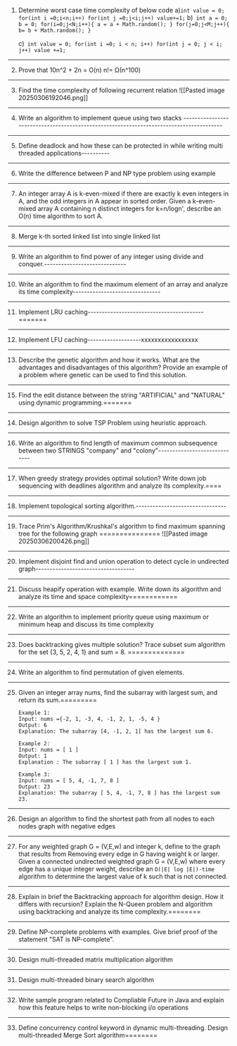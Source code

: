 
1. Determine worst case time complexity of below code
	a)```
	int value = 0;
	for(int i =0;i<n;i++)
		 for(int j =0;j<i;j++)
			 value+=1; ```
	b)```
	int a = 0; b = 0;
	for(i=0;j<N;i++){
		a = a + Math.random();
	}
	for(j=0;j<M;j++){
		b= b + Math.random();
	}```
	
	c)```
	int value = 0;
	for(int i =0; i < n; i++)
		for(int j = 0; j < i; j++)
			value +=1;```

<hr>

2. Prove that 
		 10n^2 + 2n = O(n)
		 n!= Ω(n^100)

<hr>

3. Find the time complexity of following recurrent relation
	 ![[Pasted image 20250306192046.png]]

<hr>
	 
4. Write an algorithm to implement queue using two stacks ----------------------------------------------------------------------------------------

<hr>

5. Define deadlock and how these can be protected in while writing multi threaded applications----------

<hr>

6. Write the difference between P and NP type problem using example

<hr>

7. An integer array A is k-even-mixed if there are exactly k even integers in A,
	and the odd integers in A appear in sorted order. Given a k-even-mixed array
	A containing n distinct integers for k=n/logn', describe an O(n) time algorithm to sort A.
	
<hr>

8. Merge k-th sorted linked list into single linked list

<hr>

9. Write an algorithm to find power of any integer using divide and conquer.-----------------------------

<hr>

10. Write an algorithm to find the maximum element of an array and analyze its time complexity-------------------------------

<hr>

11. Implement LRU caching-----------------------------------------=======

<hr>

12. Implement LFU caching-------------------xxxxxxxxxxxxxxxxx

<hr>

13. Describe the genetic algorithm and how it works. What are the advantages and disadvantages of this algorithm? Provide an example of a problem where genetic can be used to find this solution.

<hr>

15. Find the edit distance between the string "ARTIFICIAL" and "NATURAL" using dynamic programming.=======

<hr>

14. Design algorithm to solve TSP Problem using heuristic approach.

<hr>

16. Write an algorithm to find length of maximum common subsequence between two STRINGS "company" and "colony"-----------------------------

<hr>

17. When greedy strategy provides optimal solution? Write down job sequencing with deadlines algorithm and analyze its complexity.====

<hr>

18. Implement topological sorting  algorithm.--------------------------------

<hr>

19. Trace Prim's Algorithm/Krushkal's algorithm to find maximum spanning tree for the following graph ===============
	![[Pasted image 20250306200426.png]]

<hr>

20. Implement disjoint find and union operation to detect cycle in undirected graph-----------------------------------

<hr>

21. Discuss heapify operation with example. Write down its algorithm and analyze its time and space complexity============

<hr>

22. Write an algorithm to implement priority queue using maximum or minimum heap and discuss its time complexity

<hr>

23. Does backtracking gives multiple solution? Trace subset sum algorithm for the set {3, 5, 2, 4, 1} and sum = 8. ==============

<hr>

24. Write an algorithm to find permutation of given elements.

<hr>

25. Given an integer array nums, find the subarray with largest sum, and return its sum.=========
	
		Example 1:
		Input: nums ={-2, 1, -3, 4, -1, 2, 1, -5, 4 }
		Output: 6
		Explanation: The subarray [4, -1, 2, 1] has the largest sum 6.
		
		Example 2:
		Input: nums = [ 1 ]
		Output: 1
		Explanation : The subarray [ 1 ] has the largest sum 1.

		Example 3:
		Input: nums = [ 5, 4, -1, 7, 8 ]
		Output: 23
		Explanation: The subarray [ 5, 4, -1, 7, 8 ] has the largest sum 23.

<hr>

26. Design an algorithm to find the shortest path from all nodes to each nodes graph with negative edges

<hr>

27. For any weighted graph G = (V,E,w) and integer k, define to the graph that results from Removing every edge in G having weight k or larger. Given a connected undirected weighted graph G = (V,E,w) where every edge has a unique integer weight, describe an `O(|E| log |E|)-time` algorithm to determine the largest value of k such that is not connected.

<hr>

28. Explain in brief the Backtracking approach for algorithm design. How it differs with recursion? Explain the N-Queen problem and algorithm using backtracking and analyze its time complexity.========

<hr>

29. Define NP-complete problems with examples. Give brief proof of the statement "SAT is NP-complete".

<hr>

30. Design multi-threaded matrix multiplication algorithm

<hr>

31. Design multi-threaded binary search algorithm

<hr>

32. Write sample program related to Compliable Future in Java and explain how this feature helps to write non-blocking i/o operations

<hr>

33. Define concurrency control keyword in dynamic multi-threading. Design multi-threaded Merge Sort algorithm========